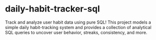 # daily-habit-tracker-sql

Track and analyze user habit data using pure SQL!
This project models a simple daily habit-tracking system and provides a collection of analytical SQL queries to uncover user behavior, streaks, consistency, and more.

